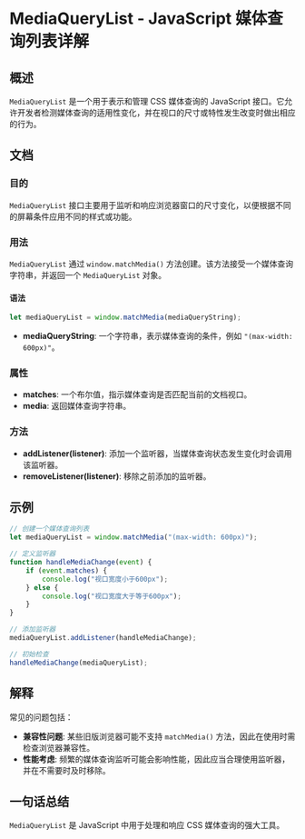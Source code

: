 <!--
Meta Description: # MediaQueryList - JavaScript 媒体查询列表详解 ## 概述 `MediaQueryList` 是一个用于表示和管理 CSS 媒体查询的 JavaScript 接口。它允许开发者检测媒体查询的适用性变化，并在视口的尺寸或特性发生改变时做出相应的行为。 ## 文档 ### ...
Meta Keywords: mediaquerylist, javascript, matchmedia, window, handlemediachange
-->

# MediaQueryList - JavaScript 媒体查询列表详解

## 概述
`MediaQueryList` 是一个用于表示和管理 CSS 媒体查询的 JavaScript 接口。它允许开发者检测媒体查询的适用性变化，并在视口的尺寸或特性发生改变时做出相应的行为。

## 文档
### 目的
`MediaQueryList` 接口主要用于监听和响应浏览器窗口的尺寸变化，以便根据不同的屏幕条件应用不同的样式或功能。

### 用法
`MediaQueryList` 通过 `window.matchMedia()` 方法创建。该方法接受一个媒体查询字符串，并返回一个 `MediaQueryList` 对象。

#### 语法
```javascript
let mediaQueryList = window.matchMedia(mediaQueryString);
```

- **mediaQueryString**: 一个字符串，表示媒体查询的条件，例如 `"(max-width: 600px)"`。

### 属性
- **matches**: 一个布尔值，指示媒体查询是否匹配当前的文档视口。
- **media**: 返回媒体查询字符串。

### 方法
- **addListener(listener)**: 添加一个监听器，当媒体查询状态发生变化时会调用该监听器。
- **removeListener(listener)**: 移除之前添加的监听器。

## 示例
```javascript
// 创建一个媒体查询列表
let mediaQueryList = window.matchMedia("(max-width: 600px)");

// 定义监听器
function handleMediaChange(event) {
    if (event.matches) {
        console.log("视口宽度小于600px");
    } else {
        console.log("视口宽度大于等于600px");
    }
}

// 添加监听器
mediaQueryList.addListener(handleMediaChange);

// 初始检查
handleMediaChange(mediaQueryList);
```

## 解释
常见的问题包括：
- **兼容性问题**: 某些旧版浏览器可能不支持 `matchMedia()` 方法，因此在使用时需检查浏览器兼容性。
- **性能考虑**: 频繁的媒体查询监听可能会影响性能，因此应当合理使用监听器，并在不需要时及时移除。

## 一句话总结
`MediaQueryList` 是 JavaScript 中用于处理和响应 CSS 媒体查询的强大工具。